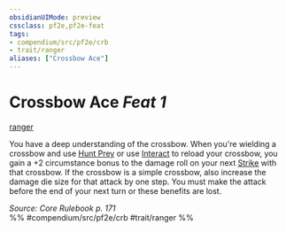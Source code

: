 ```yaml
---
obsidianUIMode: preview
cssclass: pf2e,pf2e-feat
tags:
- compendium/src/pf2e/crb
- trait/ranger
aliases: ["Crossbow Ace"]
---
```

# Crossbow Ace  *Feat 1*  
[ranger](rules/traits/ranger.md "Ranger Class Trait")  


You have a deep understanding of the crossbow. When you're wielding a crossbow and use [Hunt Prey](rules/actions/hunt-prey.md) or use [Interact](rules/actions/interact.md) to reload your crossbow, you gain a +2 circumstance bonus to the damage roll on your next [Strike](rules/actions/strike.md) with that crossbow. If the crossbow is a simple crossbow, also increase the damage die size for that attack by one step. You must make the attack before the end of your next turn or these benefits are lost.

*Source: Core Rulebook p. 171*  
%% #compendium/src/pf2e/crb #trait/ranger %%